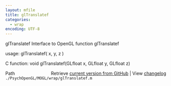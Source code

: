 ```yaml
---
layout: mfile
title: glTranslatef
categories:
  - wrap
encoding: UTF-8
---
```


glTranslatef  Interface to OpenGL function glTranslatef  

usage:  glTranslatef( x, y, z )  

C function:  void glTranslatef(GLfloat x, GLfloat y, GLfloat z)  


<div class="code_header" style="text-align:right;">
  <span style="float:left;">Path&nbsp;&nbsp;</span> <span class="counter">Retrieve <a href=
  "https://raw.github.com/Psychtoolbox-3/Psychtoolbox-3/beta/./PsychOpenGL/MOGL/wrap/glTranslatef.m">current version from GitHub</a> | View <a href=
  "https://github.com/Psychtoolbox-3/Psychtoolbox-3/commits/beta/./PsychOpenGL/MOGL/wrap/glTranslatef.m">changelog</a></span>
</div>
<div class="code">
  <code>./PsychOpenGL/MOGL/wrap/glTranslatef.m</code>
</div>
